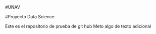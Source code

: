 #UNAV

#Proyecto Data Science

Este es el repositorio de prueba de git hub
Meto algo de texto adicional
